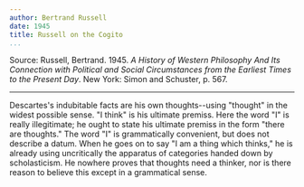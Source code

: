 ```yaml
---
author: Bertrand Russell
date: 1945
title: Russell on the Cogito
...
```


Source: Russell, Bertrand. 1945. *A History of Western Philosophy And
Its Connection with Political and Social Circumstances from the Earliest
Times to the Present Day*. New York: Simon and Schuster, p. 567.

* * * * *

Descartes's indubitable facts are his own thoughts--using "thought" in
the widest possible sense. "I think" is his ultimate premiss. Here the
word "I" is really illegitimate; he ought to state his ultimate premiss
in the form "there are thoughts." The word "I" is grammatically
convenient, but does not describe a datum. When he goes on to say "I am
a thing which thinks," he is already using uncritically the apparatus of
categories handed down by scholasticism. He nowhere proves that thoughts
need a thinker, nor is there reason to believe this except in a
grammatical sense.
